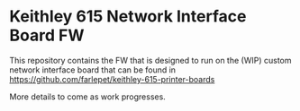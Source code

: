 Keithley 615 Network Interface Board FW
=======================================

This repository contains the FW that is designed to run on the (WIP) custom network
interface board that can be found in https://github.com/farlepet/keithley-615-printer-boards

More details to come as work progresses.

